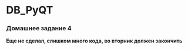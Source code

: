 # DB_PyQT

<h3>Домашнее задание 4</h3>
<b>Еще не сделал, слишком много кода, во вторник должен закончить</b>
